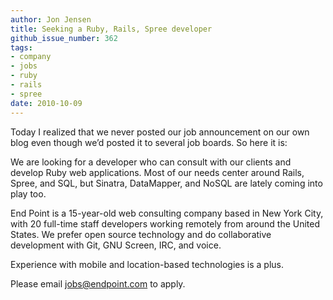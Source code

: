 ```yaml
---
author: Jon Jensen
title: Seeking a Ruby, Rails, Spree developer
github_issue_number: 362
tags:
- company
- jobs
- ruby
- rails
- spree
date: 2010-10-09
---
```


Today I realized that we never posted our job announcement on our own blog even though we’d posted it to several job boards. So here it is:

We are looking for a developer who can consult with our clients and develop Ruby web applications. Most of our needs center around Rails, Spree, and SQL, but Sinatra, DataMapper, and NoSQL are lately coming into play too.

End Point is a 15-year-old web consulting company based in New York City, with 20 full-time staff developers working remotely from around the United States. We prefer open source technology and do collaborative development with Git, GNU Screen, IRC, and voice.

Experience with mobile and location-based technologies is a plus.

Please email [jobs@endpoint.com](mailto:jobs@endpoint.com) to apply.
